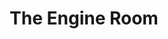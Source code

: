---
Name: The Engine Room
Area: Bingley
Address: Market Street, Bingley
Postcode: BD16 2HP
Web: 
Facebook: https://www.facebook.com/profile.php?id=61553573199004&locale=en_GB
Lat: 
Lng: 
Member: 
Description: |-
  A welcoming and friendly atmosphere with cheap but quality drinks
  Open 10am-12am
  Seating out the front AND the back.
  Dogs welcome on leads
splash: The-Engine-Room.jpg
image-credit: Nigel Bain
internal-link: 
internal-link-text: 
LastUpdated: '2025-06-29'
closed-date: 
title: The Engine Room
permalink: "/venues/the_engine_room.html"
layout: venue_page
---